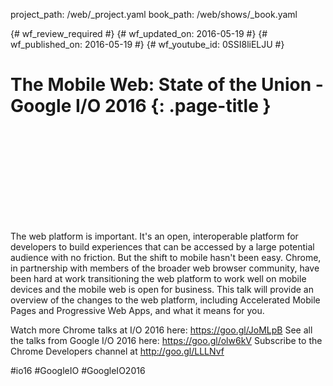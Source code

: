 project_path: /web/_project.yaml
book_path: /web/shows/_book.yaml

{# wf_review_required #}
{# wf_updated_on: 2016-05-19 #}
{# wf_published_on: 2016-05-19 #}
{# wf_youtube_id: 0SSI8liELJU #}

# The Mobile Web: State of the Union - Google I/O 2016 {: .page-title }


<div class="video-wrapper">
  <iframe class="devsite-embedded-youtube-video" data-video-id="0SSI8liELJU"
          data-autohide="1" data-showinfo="0" frameborder="0" allowfullscreen>
  </iframe>
</div>


The web platform is important. It's an open, interoperable platform for developers to build experiences that can be accessed by a large potential audience with no friction. But the shift to mobile hasn't been easy. Chrome, in partnership with members of the broader web browser community, have been hard at work transitioning the web platform to work well on mobile devices and the mobile web is open for business. This talk will provide an overview of the changes to the web platform, including Accelerated Mobile Pages and Progressive Web Apps, and what it means for you. 

Watch more Chrome talks at I/O 2016 here: https://goo.gl/JoMLpB 
See all the talks from Google I/O 2016 here: https://goo.gl/olw6kV
Subscribe to the Chrome Developers channel at http://goo.gl/LLLNvf 

#io16 #GoogleIO #GoogleIO2016
